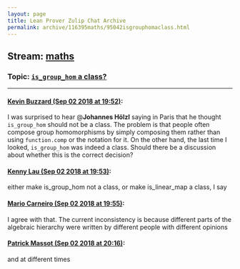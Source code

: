 ```yaml
---
layout: page
title: Lean Prover Zulip Chat Archive 
permalink: archive/116395maths/95042isgrouphomaclass.html
---
```


## Stream: [maths](index.html)
### Topic: [`is_group_hom` a class?](95042isgrouphomaclass.html)

---

#### [Kevin Buzzard (Sep 02 2018 at 19:52)](https://leanprover.zulipchat.com/#narrow/stream/116395-maths/topic/%60is_group_hom%60%20a%20class%3F/near/133222930):
I was surprised to hear @**Johannes Hölzl** saying in Paris that he thought `is_group_hom` should not be a class. The problem is that people often compose group homomorphisms by simply composing them rather than using `function.comp` or the notation for it. On the other hand, the last time I looked, `is_group_hom` was indeed a class. Should there be a discussion about whether this is the correct decision?

#### [Kenny Lau (Sep 02 2018 at 19:53)](https://leanprover.zulipchat.com/#narrow/stream/116395-maths/topic/%60is_group_hom%60%20a%20class%3F/near/133222937):
either make is_group_hom not a class, or make is_linear_map a class, I say

#### [Mario Carneiro (Sep 02 2018 at 19:55)](https://leanprover.zulipchat.com/#narrow/stream/116395-maths/topic/%60is_group_hom%60%20a%20class%3F/near/133223002):
I agree with that. The current inconsistency is because different parts of the algebraic hierarchy were written by different people with different opinions

#### [Patrick Massot (Sep 02 2018 at 20:16)](https://leanprover.zulipchat.com/#narrow/stream/116395-maths/topic/%60is_group_hom%60%20a%20class%3F/near/133223693):
and at different times

